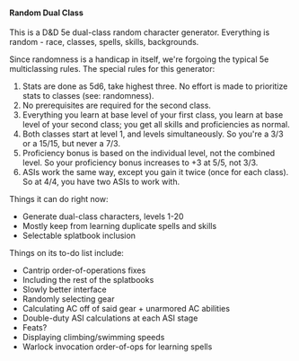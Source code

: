 #### Random Dual Class

This is a D&D 5e dual-class random character generator. Everything is random - race, classes, spells, skills, backgrounds.

Since randomness is a handicap in itself, we're forgoing the typical 5e multiclassing rules. The special rules for this generator:

1. Stats are done as 5d6, take highest three. No effort is made to prioritize stats to classes (see: randomness).
2. No prerequisites are required for the second class.
3. Everything you learn at base level of your first class, you learn at base level of your second class; you get all skills and proficiencies as normal.
4. Both classes start at level 1, and levels simultaneously. So you're a 3/3 or a 15/15, but never a 7/3.
5. Proficiency bonus is based on the individual level, not the combined level. So your proficiency bonus increases to +3 at 5/5, not 3/3.
6. ASIs work the same way, except you gain it twice (once for each class). So at 4/4, you have two ASIs to work with.

Things it can do right now:
* Generate dual-class characters, levels 1-20
* Mostly keep from learning duplicate spells and skills
* Selectable splatbook inclusion

Things on its to-do list include:
* Cantrip order-of-operations fixes
* Including the rest of the splatbooks
* Slowly better interface
* Randomly selecting gear
* Calculating AC off of said gear + unarmored AC abilities
* Double-duty ASI calculations at each ASI stage
* Feats?
* Displaying climbing/swimming speeds
* Warlock invocation order-of-ops for learning spells